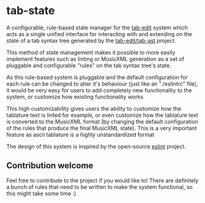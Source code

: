 # tab-state
A configurable, rule-based state manager for the [tab-edit](https://github.com/tab-edit/tab-edit) system which acts as a single unified interface for interacting with and extending on the state of a tab syntax tree generated by the [tab-edit/tab-ast](https://github.com/tab-edit/tab-ast) project.

This method of state management makes it possible to more easily implement features such as linting or MusicXML generation as a set of pluggable and configurable "rules" on the tab syntax tree's state. 

As this rule-based system is pluggable and the default configuration for each rule can be changed to alter it's behaviour (just like an "./eslintrc" file), it would be very easy for users to add completely new functionality to the system, or customize how existing functionality works

This high customizability gives users the ability to customize how the tablature text is linted for example, or even customize how the tablature text is converted to the MusicXML format (by changing the default configuration of the rules that produce the final MusicXML state). This is a very important feature as ascii tablature is a highly unstandardized format

The design of this system is inspired by the open-source [eslint](https://github.com/eslint/eslint) project. 

## Contribution welcome
Feel free to contribute to the project if you would like to! There are definitely a bunch of rules that need to be written to make the system functional, so this might take some time :)
